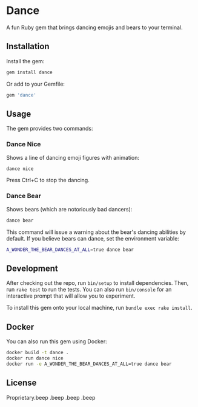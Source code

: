 # Dance

A fun Ruby gem that brings dancing emojis and bears to your terminal.

## Installation

Install the gem:

```bash
gem install dance
```

Or add to your Gemfile:

```ruby
gem 'dance'
```

## Usage

The gem provides two commands:

### Dance Nice

Shows a line of dancing emoji figures with animation:

```bash
dance nice
```

Press Ctrl+C to stop the dancing.

### Dance Bear

Shows bears (which are notoriously bad dancers):

```bash
dance bear
```

This command will issue a warning about the bear's dancing abilities by default. If you believe bears can dance, set the environment variable:

```bash
A_WONDER_THE_BEAR_DANCES_AT_ALL=true dance bear
```

## Development

After checking out the repo, run `bin/setup` to install dependencies. Then, run `rake test` to run the tests. You can also run `bin/console` for an interactive prompt that will allow you to experiment.

To install this gem onto your local machine, run `bundle exec rake install`.

## Docker

You can also run this gem using Docker:

```bash
docker build -t dance .
docker run dance nice
docker run -e A_WONDER_THE_BEAR_DANCES_AT_ALL=true dance bear
```

## License

Proprietary.beep
.beep
.beep
.beep
